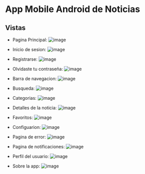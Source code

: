 # App Mobile Android de Noticias

## Vistas
* Pagina Principal:
  ![image](https://github.com/user-attachments/assets/a519545e-6e65-4bc2-b1aa-0564ea213ebf)
* Inicio de sesion:
  ![image](https://github.com/user-attachments/assets/0e4bbe4f-0d18-4452-ad5a-0c5fb38a6228)
  
* Registrarse:
  ![image](https://github.com/user-attachments/assets/7b6e4e1f-62bb-485a-9b10-cc1e7a8193e5)
* Olvidaste tu contraseña:
   ![image](https://github.com/user-attachments/assets/269759b6-765d-4bc2-8e8a-754771bffa2b)
* Barra de navegacion:
   ![image](https://github.com/user-attachments/assets/80c283b9-ab76-454f-8cee-ec9d9d50e649)
* Busqueda:
  ![image](https://github.com/user-attachments/assets/00cf6a21-0898-486a-b396-67fc4d1bdd84)
* Categorias:
  ![image](https://github.com/user-attachments/assets/59f72866-d705-4a5c-a575-8fa3351b7ef5)
* Detalles de la noticia:
  ![image](https://github.com/user-attachments/assets/c9869676-348a-44e2-9518-f045295c3ad6)
* Favoritos:
  ![image](https://github.com/user-attachments/assets/50f01e4c-b18a-47eb-85e6-6f27ea828295)
* Configuarion:
   ![image](https://github.com/user-attachments/assets/5c4ce739-1fd7-4fdf-b227-38caf053ee5c)
* Pagina de error:
  ![image](https://github.com/user-attachments/assets/2602e45c-de5c-4d37-8316-ed836fc9d667)
* Pagina de notificaciones:
   ![image](https://github.com/user-attachments/assets/1fe4ff42-79bd-4661-9ccf-9a9241a9d566)
* Perfil del usuario:
  ![image](https://github.com/user-attachments/assets/314dd4c7-a93d-44fc-8616-d07ff74f6485)
* Sobre la app:
  ![image](https://github.com/user-attachments/assets/920f52b6-d8cf-4f22-a3b2-335ed15add85)














